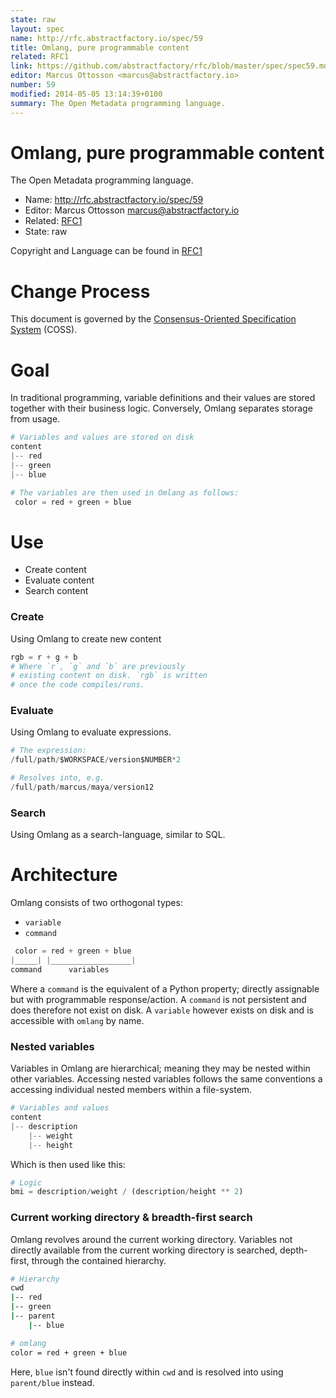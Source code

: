 ```yaml
---
state: raw
layout: spec
name: http://rfc.abstractfactory.io/spec/59
title: Omlang, pure programmable content
related: RFC1
link: https://github.com/abstractfactory/rfc/blob/master/spec/spec59.md
editor: Marcus Ottosson <marcus@abstractfactory.io>
number: 59
modified: 2014-05-05 13:14:39+0100
summary: The Open Metadata programming language.
---
```


# Omlang, pure programmable content

The Open Metadata programming language.

* Name: http://rfc.abstractfactory.io/spec/59
* Editor: Marcus Ottosson <marcus@abstractfactory.io>
* Related: [RFC1](http://rfc.abstractfactory.io/spec/1)
* State: raw

Copyright and Language can be found in [RFC1](http://rfc.abstractfactory.io/spec/1)

# Change Process

This document is governed by the [Consensus-Oriented Specification System](http://www.digistan.org/spec:1/COSS) (COSS).

# Goal

In traditional programming, variable definitions and their values are stored together with their business logic. Conversely, Omlang separates storage from usage.

```python
# Variables and values are stored on disk
content
|-- red
|-- green
|-- blue
```

```python
# The variables are then used in Omlang as follows:
 color = red + green + blue
```

# Use

* Create content
* Evaluate content
* Search content

### Create

Using Omlang to create new content

```python
rgb = r + g + b
# Where `r`, `g` and `b` are previously
# existing content on disk. `rgb` is written
# once the code compiles/runs.
```

### Evaluate

Using Omlang to evaluate expressions.

```python
# The expression:
/full/path/$WORKSPACE/version$NUMBER*2

# Resolves into, e.g.
/full/path/marcus/maya/version12
```

### Search

Using Omlang as a search-language, similar to SQL.

# Architecture

Omlang consists of two orthogonal types:

* `variable`
* `command`

```python
 color = red + green + blue
|_____| |__________________|
command      variables
```

Where a `command` is the equivalent of a Python property; directly assignable but with programmable response/action. A `command` is not persistent and does therefore not exist on disk. A `variable` however exists on disk and is accessible with `omlang` by name.

### Nested variables

Variables in Omlang are hierarchical; meaning they may be nested within other variables. Accessing nested variables follows the same conventions a accessing individual nested members within a file-system.

```python
# Variables and values
content
|-- description
    |-- weight
    |-- height
```

Which is then used like this:

```python
# Logic
bmi = description/weight / (description/height ** 2)
```

### Current working directory & breadth-first search

Omlang revolves around the current working directory. Variables not directly available from the current working directory is searched, depth-first, through the contained hierarchy.

```bash
# Hierarchy
cwd
|-- red
|-- green
|-- parent
    |-- blue
```

```bash
# omlang
color = red + green + blue
```

Here, `blue` isn't found directly within `cwd` and is resolved into using `parent/blue` instead.
